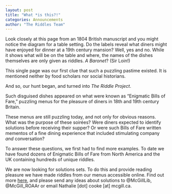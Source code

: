 ```yaml
---
layout: post
title: "What *is this?!"
categories: Announcements
author: "The Riddles Team"
---
```


Look closely at this page from an 1804 British manuscript and you might notice the diagram for a table setting. Do the labels reveal what diners might have enjoyed for dinner at a 19th century mansion? Well, yes and no. While it shows what will be on the table and where, the names of the dishes themselves are only given as riddles. *A Baronet*? (Sir Loin!) 

This single page was our first clue that such a puzzling pastime existed. It is mentioned neither by food scholars nor social historians. 

And so, our hunt began, and turned into *The Riddle Project*. 

Such disguised dishes appeared on what were known as “Enigmatic Bills of Fare,” puzzling menus for the pleasure of diners in 18th and 19th century Britain. 

These menus are still puzzling today, and not only for obvious reasons. What was the purpose of these soirées? Were diners expected to identify solutions before receiving their supper? Or were such Bills of Fare written mementos of a fine dining experience that included stimulating company *and* conversation?

To answer these questions, we first had to find more examples. To date we have found dozens of Enigmatic Bills of Fare from North America and the UK containing hundreds of unique riddles. 

We are now looking for solutions sets. To do this and provide reading pleasure we have made riddles from our menus accessible online. Find out more [here](https://riddleproject.github.io/), and please send any ideas about solutions to @McGillLib,  @McGill_ROAAr or email Nathalie [dot] cooke [at] mcgill.ca. 